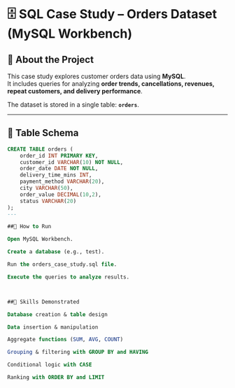# 🗄️ SQL Case Study – Orders Dataset (MySQL Workbench)

## 📖 About the Project
This case study explores customer orders data using **MySQL**.  
It includes queries for analyzing **order trends, cancellations, revenues, repeat customers, and delivery performance**.  

The dataset is stored in a single table: **`orders`**.

---

## 📂 Table Schema
```sql
CREATE TABLE orders (
    order_id INT PRIMARY KEY,
    customer_id VARCHAR(10) NOT NULL,
    order_date DATE NOT NULL,
    delivery_time_mins INT,
    payment_method VARCHAR(20),
    city VARCHAR(50),
    order_value DECIMAL(10,2),
    status VARCHAR(20)
);
---

##🚀 How to Run

Open MySQL Workbench.

Create a database (e.g., test).

Run the orders_case_study.sql file.

Execute the queries to analyze results.



##📌 Skills Demonstrated

Database creation & table design

Data insertion & manipulation

Aggregate functions (SUM, AVG, COUNT)

Grouping & filtering with GROUP BY and HAVING

Conditional logic with CASE

Ranking with ORDER BY and LIMIT
